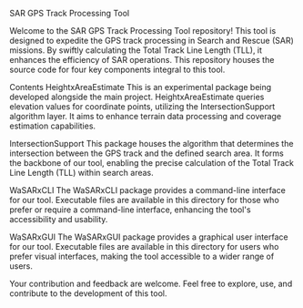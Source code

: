 SAR GPS Track Processing Tool

Welcome to the SAR GPS Track Processing Tool repository! This tool is designed to expedite the GPS track processing in Search and Rescue (SAR) missions. By swiftly calculating the Total Track Line Length (TLL), it enhances the efficiency of SAR operations. This repository houses the source code for four key components integral to this tool.

Contents
HeightxAreaEstimate
This is an experimental package being developed alongside the main project. HeightxAreaEstimate queries elevation values for coordinate points, utilizing the IntersectionSupport algorithm layer. It aims to enhance terrain data processing and coverage estimation capabilities.

IntersectionSupport
This package houses the algorithm that determines the intersection between the GPS track and the defined search area. It forms the backbone of our tool, enabling the precise calculation of the Total Track Line Length (TLL) within search areas.

WaSARxCLI
The WaSARxCLI package provides a command-line interface for our tool. Executable files are available in this directory for those who prefer or require a command-line interface, enhancing the tool's accessibility and usability.

WaSARxGUI
The WaSARxGUI package provides a graphical user interface for our tool. Executable files are available in this directory for users who prefer visual interfaces, making the tool accessible to a wider range of users.

Your contribution and feedback are welcome. Feel free to explore, use, and contribute to the development of this tool.